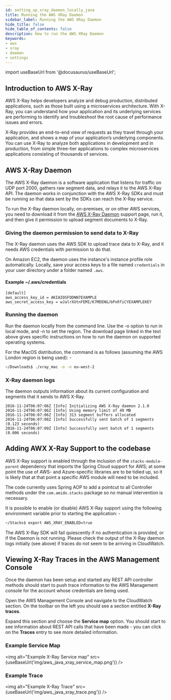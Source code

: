 ```yaml
---
id: setting_up_xray_daemon_locally_java
title: Running the AWS XRay Daemon
sidebar_label: Running the AWS XRay Daemon
hide_title: false
hide_table_of_contents: false
description: How to run the AWS XRay Daemon
keywords:
- aws 
- xray
- daemon
- settings
---
```


import useBaseUrl from '@docusaurus/useBaseUrl';

## Introduction to AWS X-Ray

AWS X-Ray helps developers analyze and debug production, distributed applications, such as those built using a microservices 
architecture. With X-Ray, you can understand how your application and its underlying services are performing to identify 
and troubleshoot the root cause of performance issues and errors. 

X-Ray provides an end-to-end view of requests as they travel through your application, and shows a map of your application’s underlying components. 
You can use X-Ray to analyze both applications in development and in production, from simple three-tier applications to complex microservices 
applications consisting of thousands of services.

## AWS X-Ray Daemon

The AWS X-Ray daemon is a software application that listens for traffic on UDP port 2000, gathers raw segment data, and relays 
it to the AWS X-Ray API. The daemon works in conjunction with the AWS X-Ray SDKs and must be running so that data sent by 
the SDKs can reach the X-Ray service.

To run the X-Ray daemon locally, on-premises, or on other AWS services, you need to download it from the  [AWS X-Ray Daemon](https://docs.aws.amazon.com/xray/latest/devguide/xray-daemon.html) support page, 
run it, and then give it permission to upload segment documents to X-Ray.

### Giving the daemon permission to send data to X-Ray

The X-Ray daemon uses the AWS SDK to upload trace data to X-Ray, and it needs AWS credentials with permission to do that.

On Amazon EC2, the daemon uses the instance's instance profile role automatically. Locally, save your access keys to a file 
named `credentials` in your user directory under a folder named `.aws`.

#### Example ~/.aws/credentials

```text
[default]
aws_access_key_id = AKIAIOSFODNN7EXAMPLE
aws_secret_access_key = wJalrXUtnFEMI/K7MDENG/bPxRfiCYEXAMPLEKEY
```

### Running the daemon

Run the daemon locally from the command line. Use the -o option to run in local mode, and -n to set the region. The download
page linked in the text above gives specific instructions on how to run the daemon on supported operating systems.

For the MacOS distribution, the command is as follows (assuming the AWS London region is being used): - 

```bash
~/Downloads$ ./xray_mac -o -n eu-west-2
```

### X-Ray daemon logs

The daemon outputs information about its current configuration and segments that it sends to AWS X-Ray.

```text
2016-11-24T06:07:06Z [Info] Initializing AWS X-Ray daemon 2.1.0
2016-11-24T06:07:06Z [Info] Using memory limit of 49 MB
2016-11-24T06:07:06Z [Info] 313 segment buffers allocated
2016-11-24T06:07:08Z [Info] Successfully sent batch of 1 segments (0.123 seconds)
2016-11-24T06:07:09Z [Info] Successfully sent batch of 1 segments (0.006 seconds)
```

## Adding AWX X-Ray Support to the codebase

AWS X-Ray support is enabled through the inclusion of the `stacks-module-parent` dependency that imports the Spring Cloud
support for AWS; at some point the use of AWS- and Azure-specific libraries are to be tidied up, so it is likely that at 
that point a specific AWS module will need to be included.

The code currently uses Spring AOP to add a pointcut to all Controller methods under the `com.amido.stacks` package so no 
manual intervention is necessary.

It is possible to enable (or disable) AWS X-Ray support using the following environment variable prior to starting the application: -

```bash
~/Stacks$ export AWS_XRAY_ENABLED=true
```

The AWS X-Ray SDK will fail quiescently if no authentication is provided, or if the Daemon is not running. Please check the output
of the X-Ray daemon logs initially (see above) if traces do not seem to be arriving in CloudWatch.

## Viewing X-Ray Traces in the AWS Management Console

Once the daemon has been setup and started any REST API controller methods should start to push trace information to the 
AWS Management console for the account whose credentials are being used.

Open the AWS Management Console and navigate to the CloudWatch section. On the toolbar on the left you should see a section
entitled **X-Ray traces**.

Expand this section and choose the **Service map** option. You should start to see information about REST API calls that have
been made - you can click on the **Traces** entry to see more detailed information.

### Example Service Map

<img alt="Example X-Ray Service map" src={useBaseUrl('img/aws_java_xray_service_map.png')} />

### Example Trace

<img alt="Example X-Ray Trace" src={useBaseUrl('img/aws_java_xray_trace.png')} />
